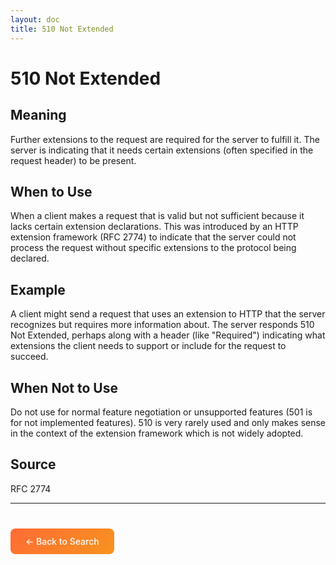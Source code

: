 ```yaml
---
layout: doc
title: 510 Not Extended
---
```


# 510 Not Extended

## Meaning

Further extensions to the request are required for the server to fulfill it. The server is indicating that it needs certain extensions (often specified in the request header) to be present.

## When to Use

When a client makes a request that is valid but not sufficient because it lacks certain extension declarations. This was introduced by an HTTP extension framework (RFC 2774) to indicate that the server could not process the request without specific extensions to the protocol being declared.

## Example

A client might send a request that uses an extension to HTTP that the server recognizes but requires more information about. The server responds 510 Not Extended, perhaps along with a header (like "Required") indicating what extensions the client needs to support or include for the request to succeed.

## When Not to Use

Do not use for normal feature negotiation or unsupported features (501 is for not implemented features). 510 is very rarely used and only makes sense in the context of the extension framework which is not widely adopted.

## Source

RFC 2774

---

<div style="margin-top: 40px;">
  <a href="/" style="display: inline-block; padding: 12px 24px; background: linear-gradient(135deg, #ff6b35, #f7931e); color: white; text-decoration: none; border-radius: 8px; font-weight: 500;">← Back to Search</a>
</div>
